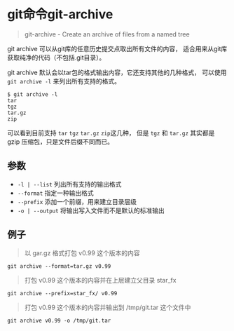 # git命令git-archive

> git-archive - Create an archive of files from a named tree

git archive 可以从git库的任意历史提交点取出所有文件的内容，
适合用来从git库获取纯净的代码（不包括.git目录）。

git archive 默认会以tar包的格式输出内容，它还支持其他的几种格式，
可以使用 `git archive -l` 来列出所有支持的格式。

```shell
$ git archive -l
tar
tgz
tar.gz
zip
```

可以看到目前支持 `tar` `tgz` `tar.gz` `zip`这几种，
但是 `tgz` 和 `tar.gz` 其实都是 gzip 压缩包，只是文件后缀不同而已。

## 参数

* `-l | --list` 列出所有支持的输出格式
* `--format` 指定一种输出格式
* `--prefix` 添加一个前缀，用来建立目录层级
* `-o | --output` 将输出写入文件而不是默认的标准输出

## 例子

> 以 gar.gz 格式打包 v0.99 这个版本的内容

```shell
git archive --format=tar.gz v0.99
```

> 打包 v0.99 这个版本的内容并在上层建立父目录 star_fx

```shell
git archive --prefix=star_fx/ v0.99
```

> 打包 v0.99 这个版本的内容并输出到 /tmp/git.tar 这个文件中

```shell
git archive v0.99 -o /tmp/git.tar
```
